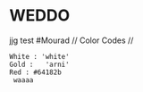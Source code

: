 # WEDDO
jjg
test
#Mourad
// Color Codes // 

    White : 'white'
    Gold :   'arni'
    Red : #64182b
     waaaa
     
